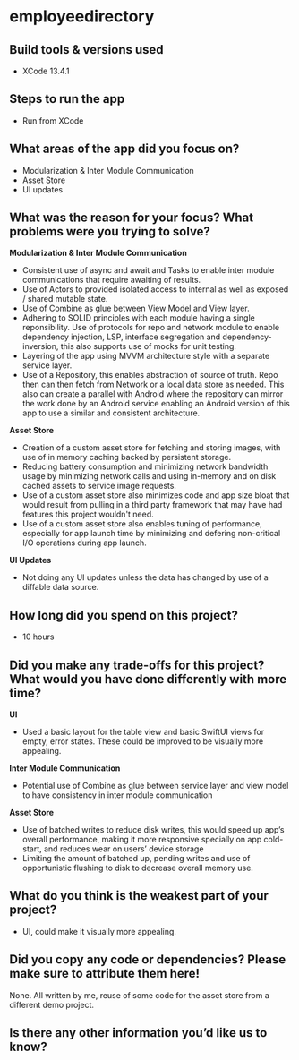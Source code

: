 # employeedirectory

## Build tools & versions used

* XCode 13.4.1

## Steps to run the app

* Run from XCode

## What areas of the app did you focus on?

* Modularization & Inter Module Communication
* Asset Store 
* UI updates

## What was the reason for your focus? What problems were you trying to solve?

**Modularization & Inter Module Communication**
* Consistent use of async and await and Tasks to enable inter module communications that require awaiting of results.
* Use of Actors to provided isolated access to internal as well as exposed / shared mutable state.
* Use of Combine as glue between View Model and View layer.
* Adhering to SOLID principles with each module having a single reponsibility. Use of protocols for repo and network module to enable dependency injection, LSP, interface segregation and dependency-inversion, this also supports use of mocks for unit testing.
* Layering of the app using MVVM architecture style with a separate service layer. 
* Use of a Repository, this enables abstraction of source of truth. Repo then can then fetch from Network or a local data store as needed. This also can create a parallel with Android where the repository can mirror the work done by an Android service enabling an Android version of this app to use a similar and consistent architecture. 

**Asset Store**
* Creation of a custom asset store for fetching and storing images, with use of in memory caching backed by persistent storage.
* Reducing battery consumption and minimizing network bandwidth usage by minimizing network calls and using in-memory and on disk cached assets to service image requests.
* Use of a custom asset store also minimizes code and app size bloat that would result from pulling in a third party framework that may have had features this project wouldn't need. 
* Use of a custom asset store also enables tuning of performance, especially for app launch time by minimizing and defering non-critical I/O operations during app launch.

**UI Updates**
* Not doing any UI updates unless the data has changed by use of a diffable data source. 


## How long did you spend on this project?
* 10 hours

## Did you make any trade-offs for this project? What would you have done differently with more time?

**UI**
* Used a basic layout for the table view and basic SwiftUI views for empty, error states. These could be improved to be visually more appealing. 

**Inter Module Communication**
* Potential use of Combine as glue between service layer and view model to have consistency in inter module communication

**Asset Store**
* Use of batched writes to reduce disk writes, this would speed up app’s overall performance, making it more responsive specially on app cold-start, and reduces wear on users’ device storage
* Limiting the amount of batched up, pending writes and use of opportunistic flushing to disk to decrease overall memory use.

## What do you think is the weakest part of your project?

* UI, could make it visually more appealing.

## Did you copy any code or dependencies? Please make sure to attribute them here!

None. All written by me, reuse of some code for the asset store from a different demo project. 

## Is there any other information you’d like us to know?
